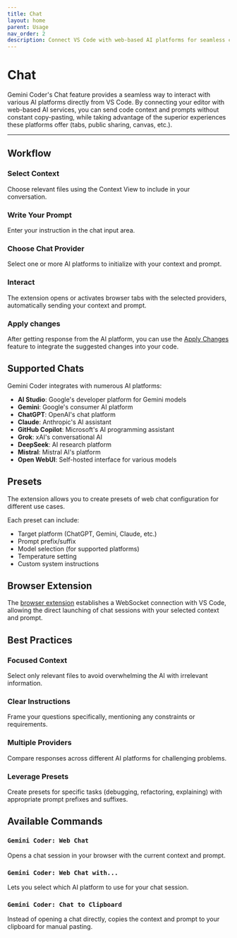 ```yaml
---
title: Chat
layout: home
parent: Usage
nav_order: 2
description: Connect VS Code with web-based AI platforms for seamless code assistance using Gemini Coder's Chat feature
---
```


# Chat

Gemini Coder's Chat feature provides a seamless way to interact with various AI platforms directly from VS Code. By connecting your editor with web-based AI services, you can send code context and prompts without constant copy-pasting, while taking advantage of the superior experiences these platforms offer (tabs, public sharing, canvas, etc.).

---

## Workflow

### Select Context

Choose relevant files using the Context View to include in your conversation.

### Write Your Prompt

Enter your instruction in the chat input area.

### Choose Chat Provider

Select one or more AI platforms to initialize with your context and prompt.

### Interact

The extension opens or activates browser tabs with the selected providers, automatically sending your context and prompt.

### Apply changes

After getting response from the AI platform, you can use the [Apply Changes](/docs/usage/applying-changes.html) feature to integrate the suggested changes into your code.

## Supported Chats

Gemini Coder integrates with numerous AI platforms:

- **AI Studio**: Google's developer platform for Gemini models
- **Gemini**: Google's consumer AI platform
- **ChatGPT**: OpenAI's chat platform
- **Claude**: Anthropic's AI assistant
- **GitHub Copilot**: Microsoft's AI programming assistant
- **Grok**: xAI's conversational AI
- **DeepSeek**: AI research platform
- **Mistral**: Mistral AI's platform
- **Open WebUI**: Self-hosted interface for various models

## Presets

The extension allows you to create presets of web chat configuration for different use cases.

Each preset can include:

- Target platform (ChatGPT, Gemini, Claude, etc.)
- Prompt prefix/suffix
- Model selection (for supported platforms)
- Temperature setting
- Custom system instructions

## Browser Extension

The [browser extension](/docs/installation.html#browser-extension) establishes a WebSocket connection with VS Code, allowing the direct launching of chat sessions with your selected context and prompt.

## Best Practices

### Focused Context

Select only relevant files to avoid overwhelming the AI with irrelevant information.

### Clear Instructions

Frame your questions specifically, mentioning any constraints or requirements.

### Multiple Providers

Compare responses across different AI platforms for challenging problems.

### Leverage Presets

Create presets for specific tasks (debugging, refactoring, explaining) with appropriate prompt prefixes and suffixes.

## Available Commands

### `Gemini Coder: Web Chat`

Opens a chat session in your browser with the current context and prompt.

### `Gemini Coder: Web Chat with...`

Lets you select which AI platform to use for your chat session.

### `Gemini Coder: Chat to Clipboard`

Instead of opening a chat directly, copies the context and prompt to your clipboard for manual pasting.
